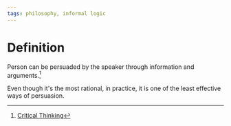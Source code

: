 ```yaml
---
tags: philosophy, informal logic
---
```


# Definition

Person can be persuaded by the speaker through information and arguments.[^1]

Even though it's the most rational, in practice, it is one of the least effective ways of persuasion.

[^1]: [Critical Thinking](zotero://open-pdf/library/items/UD4ABYRU?page=133)